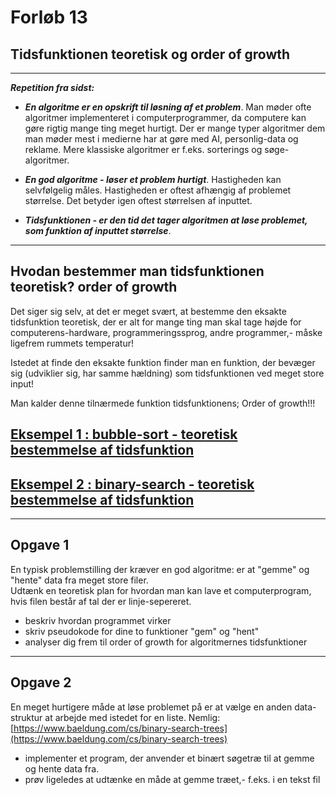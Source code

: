 # Forløb 13
## Tidsfunktionen teoretisk og order of growth

--------------------------------------------------------------------------------------------------------------------------------------

***Repetition fra sidst:***

- ***En algoritme er en opskrift til løsning af et problem***. Man møder ofte algoritmer implementeret i computerprogrammer, da computere kan gøre rigtig mange ting meget hurtigt. Der er mange typer algoritmer dem man møder mest i medierne har at gøre med AI, personlig-data og reklame. Mere klassiske algoritmer er f.eks. sorterings og søge-algoritmer. 

- ***En god algoritme - løser et problem hurtigt***. Hastigheden kan selvfølgelig måles. Hastigheden er oftest afhængig af problemet størrelse. Det betyder igen oftest størrelsen af inputtet.

- ***Tidsfunktionen - er den tid det tager algoritmen at løse problemet, som funktion af inputtet størrelse***. 

--------------------------------------------------------------------------------------------------------------------------------------

## Hvodan bestemmer man tidsfunktionen teoretisk? order of growth

Det siger sig selv, at det er meget svært, at bestemme den eksakte tidsfunktion teoretisk, der er alt for mange ting man skal tage højde for computerens-hardware, programmeringssprog, andre programmer,- måske ligefrem rummets temperatur! 

Istedet at finde den eksakte funktion finder man en funktion, der bevæger sig (udviklier sig, har samme hældning) som tidsfunktionen ved meget store input!

Man kalder denne tilnærmede funktion tidsfunktionens; Order of growth!!!

## [Eksempel 1 : bubble-sort   - teoretisk bestemmelse af tidsfunktion](eksempel1.md)

## [Eksempel 2 : binary-search - teoretisk bestemmelse af tidsfunktion](eksempel2.md) 

--------------------------------------------------------------------------------------------------------------------------------------

## Opgave 1

En typisk problemstilling der kræver en god algoritme: er at "gemme" og "hente" data fra meget store filer.   
Udtænk en teoretisk plan for hvordan man kan lave et computerprogram, hvis filen består af tal der er linje-sepereret.

- beskriv hvordan programmet virker
- skriv pseudokode for dine to funktioner "gem" og "hent"
- analyser dig frem til order of growth for algoritmernes tidsfunktioner

--------------------------------------------------------------------------------------------------------------------------------------

## Opgave 2

En meget hurtigere måde at løse problemet på er at vælge en anden data-struktur at arbejde med istedet for en liste. 
Nemlig: [https://www.baeldung.com/cs/binary-search-trees](https://www.baeldung.com/cs/binary-search-trees)

- implementer et program, der anvender et binært søgetræ til at gemme og hente data fra.
- prøv ligeledes at udtænke en måde at gemme træet,- f.eks. i en tekst fil




